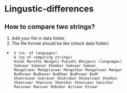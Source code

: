 # Lingustic-differences

## How to compare two strings?
1. Add your file in data folder.
2. The file format should be like (check data folder)
 -
        5 (no. of languages)
        6 (no of comparing strings)
        Hindi Marathi Bengali Punjabi Bhojpuri (languages)
        Somvaar Somavar Shombar Somvaar Somaar
        Mangalvaar Mangalavaar Mongolbar Mangalvaar Mangar
        Budhvaar Budhavar Budhbar Budhvaar Budh
        Shukravaar Sukravar Shukrobar Shukarvaar Shukkar
        Shanivaar Shanivar Shonibar Shanivaar Sanichar
        Ravivaar Ravivar Robibar Aitvaar Etvaar